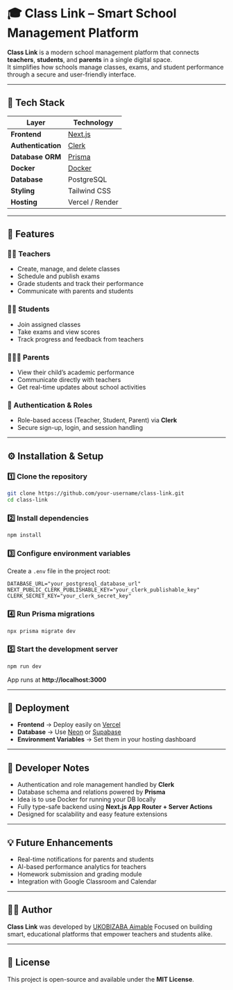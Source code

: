 # 🎓 Class Link – Smart School Management Platform

**Class Link** is a modern school management platform that connects **teachers**, **students**, and **parents** in a single digital space.  
It simplifies how schools manage classes, exams, and student performance through a secure and user-friendly interface.

---

## 🚀 Tech Stack

| Layer | Technology |
|-------|-------------|
| **Frontend** | [Next.js](https://nextjs.org/) |
| **Authentication** | [Clerk](https://clerk.com/) |
| **Database ORM** | [Prisma](https://www.prisma.io/) |
| **Docker** | [Docker](https://www.docker.com/) |
| **Database** | PostgreSQL |
| **Styling** | Tailwind CSS |
| **Hosting** | Vercel / Render |

---

## 🧩 Features

### 👨‍🏫 Teachers
- Create, manage, and delete classes  
- Schedule and publish exams  
- Grade students and track their performance  
- Communicate with parents and students  

### 👩‍🎓 Students
- Join assigned classes  
- Take exams and view scores  
- Track progress and feedback from teachers  

### 👨‍👩‍👧 Parents
- View their child’s academic performance  
- Communicate directly with teachers  
- Get real-time updates about school activities  

### 🔐 Authentication & Roles
- Role-based access (Teacher, Student, Parent) via **Clerk**  
- Secure sign-up, login, and session handling  


---

## ⚙️ Installation & Setup

### 1️⃣ Clone the repository
```bash
git clone https://github.com/your-username/class-link.git
cd class-link
```

### 2️⃣ Install dependencies
```bash
npm install
```

### 3️⃣ Configure environment variables
Create a `.env` file in the project root:

```
DATABASE_URL="your_postgresql_database_url"
NEXT_PUBLIC_CLERK_PUBLISHABLE_KEY="your_clerk_publishable_key"
CLERK_SECRET_KEY="your_clerk_secret_key"
```

### 4️⃣ Run Prisma migrations
```bash
npx prisma migrate dev
```

### 5️⃣ Start the development server
```bash
npm run dev
```
App runs at **http://localhost:3000**

---

## 🔗 Deployment

- **Frontend** → Deploy easily on [Vercel](https://vercel.com/)  
- **Database** → Use [Neon](https://neon.tech/) or [Supabase](https://supabase.com/)  
- **Environment Variables** → Set them in your hosting dashboard  

---

## 🧠 Developer Notes

- Authentication and role management handled by **Clerk**  
- Database schema and relations powered by **Prisma**  
- Idea is to use Docker for running your DB locally
- Fully type-safe backend using **Next.js App Router + Server Actions**  
- Designed for scalability and easy feature extensions  

---

## 💡 Future Enhancements

- Real-time notifications for parents and students  
- AI-based performance analytics for teachers  
- Homework submission and grading module  
- Integration with Google Classroom and Calendar  

---

## 👨‍💻 Author
**Class Link** was developed by [UKOBIZABA Aimable](https://ukobizaba-aimable.vercel.app/)
Focused on building smart, educational platforms that empower teachers and students alike.

---

## 📜 License
This project is open-source and available under the **MIT License**.
